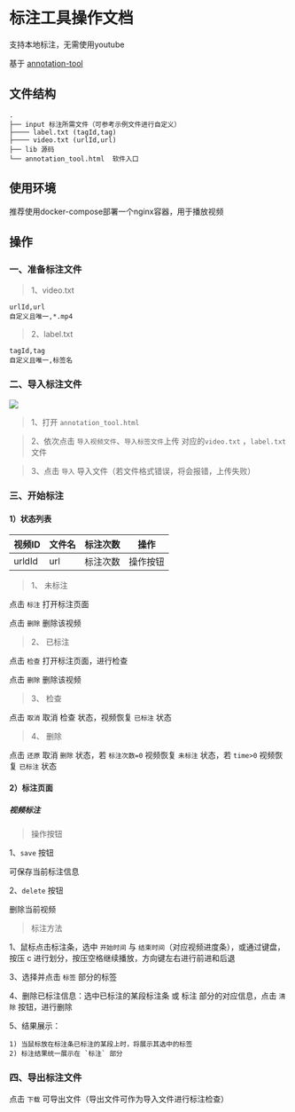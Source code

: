 # 标注工具操作文档

支持本地标注，无需使用youtube

基于 [annotation-tool](https://github.com/coin-dataset/annotation-tool)

## 文件结构

```
.
├── input 标注所需文件（可参考示例文件进行自定义）
├──── label.txt (tagId,tag)
├──── video.txt (urlId,url)
├── lib 源码
└── annotation_tool.html  软件入口
```

## 使用环境

推荐使用docker-compose部署一个nginx容器，用于播放视频

## 操作

### 一、准备标注文件

> 1、video.txt

```
urlId,url
自定义且唯一,*.mp4
```

> 2、label.txt

```
tagId,tag
自定义且唯一,标签名
```


### 二、导入标注文件

![](./images/upload.png)

> 1、打开 `annotation_tool.html`

> 2、依次点击 `导入视频文件`、`导入标签文件`上传 对应的`video.txt` ，`label.txt`文件

> 3、点击 `导入` 导入文件（若文件格式错误，将会报错，上传失败）

### 三、开始标注

#### 1）状态列表

| 视频ID | 文件名 | 标注次数     | 操作 |
| ------- | --------- | -------- | --------- |
| urldId  | url       | 标注次数 | 操作按钮  |

> 1、 未标注

点击 `标注` 打开标注页面

点击 `删除` 删除该视频

> 2、 已标注

点击 `检查` 打开标注页面，进行检查

点击 `删除` 删除该视频

> 3、 检查

点击 `取消` 取消 检查 状态，视频恢复 `已标注` 状态

> 4、 删除

点击 `还原` 取消 `删除` 状态，若 `标注次数=0` 视频恢复 `未标注` 状态，若 `time>0` 视频恢复 `已标注` 状态

#### 2）标注页面


##### 视频标注

> 操作按钮

1、`save` 按钮

可保存当前标注信息

2、`delete` 按钮

删除当前视频

> 标注方法

1、鼠标点击标注条，选中 `开始时间` 与 `结束时间`（对应视频进度条），或通过键盘，按压 c 进行划分，按压空格继续播放，方向键左右进行前进和后退

3、选择并点击 `标签` 部分的标签

4、删除已标注信息：选中已标注的某段标注条 或 标注 部分的对应信息，点击 `清除` 按钮，进行删除

5、结果展示：

    1) 当鼠标放在标注条已标注的某段上时，将展示其选中的标签
    2) 标注结果统一展示在 `标注` 部分

### 四、导出标注文件

点击 `下载` 可导出文件（导出文件可作为导入文件进行标注检查）